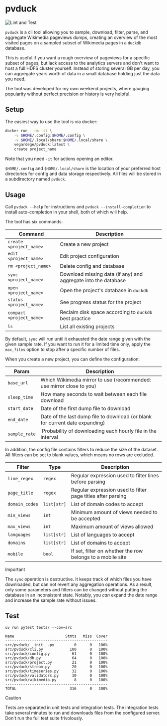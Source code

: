 # pvduck

![Lint and Test](https://github.com/vegardege/pvduck/actions/workflows/lint-and-test.yml/badge.svg)

`pvduck` is a cli tool allowing you to sample, download, filter, parse, and
aggregate Wikimedia pageviews dumps, creating an overview of the most visited
pages on a sampled subset of Wikimedia pages in a `duckdb` database.

This is useful if you want a rough overview of pageviews for a specific
subset of pages, but lack access to the analytics servers and don't want to
host a full HDFS cluster yourself. Instead of storing several GB per day,
you can aggregate years worth of data in a small database holding just the
data you need.

The tool was developed for my own weekend projects, where gauging popularity
without perfect precision or history is very helpful.

## Setup

The easiest way to use the tool is via docker:

```bash
docker run --rm -it \
    -v $HOME/.config:$HOME/.config \
    -v $HOME/.local/share:$HOME/.local/share \
    vegardege/pvduck:latest \
    create project_name
```

Note that you need `-it` for actions opening an editor.

`$HOME/.config` and `$HOME/.local/share` is the location of your preferred
host directories for config and data storage respectively. All files will
be stored in a subdirectory named `pvduck`.

## Usage

Call `pvduck --help` for instructions and `pvduck --install-completion` to
install auto-completion in your shell, both of which will help.

The tool has six commands:

| Command                  | Description                                                    |
| ------------------------ | -------------------------------------------------------------- |
| `create <project_name>`  | Create a new project                                           |
| `edit <project_name>`    | Edit project configuration                                     |
| `rm <project_name>`      | Delete config and database                                     |
| `sync <project_name>`    | Download missing data (if any) and aggregate into the database |
| `open <project_name>`    | Open the project's database in `duckdb`                        |
| `status <project_name>`  | See progress status for the project                            |
| `compact <project_name>` | Reclaim disk space according to `duckdb` best practice         |
| `ls`                     | List all existing projects                                     |

By default, `sync` will run until it exhausted the date range given with the
given sample rate. If you want to run it for a limited time only, apply the
`max_files` option to stop after a specific number of files.

When you create a new project, you can define the configuration:

| Param         | Description                                                                  |
| ------------- | ---------------------------------------------------------------------------- |
| `base_url`    | Which Wikimedia mirror to use (recommended: use mirror close to you)         |
| `sleep_time`  | How many seconds to wait between each file download                          |
| `start_date`  | Date of the first dump file to download                                      |
| `end_date`    | Date of the last dump file to download (or blank for current date expanding) |
| `sample_rate` |  Probability of downloading each hourly file in the interval                 |

In addition, the config file contains filters to reduce the size of the
dataset. All filters can be set to blank values, which means no rows are
excluded.

| Filter         | Type        | Description                                                 |
| -------------- | ----------- | ----------------------------------------------------------- |
| `line_regex`   | `regex`     | Regular expression used to filter lines before parsing      |
| `page_title`   | `regex`     | Regular expression used to filter page titles after parsing |
| `domain_codes` | `list[str]` | List of domain codes to accept                              |
| `min_views`    | `int`       | Minimum amount of views needed to be accepted               |
| `max_views`    | `int`       | Maximum amount of views allowed                             |
| `languages`    | `list[str]` | List of languages to accept                                 |
| `domains`      | `list[str]` | List of domains to accept                                   |
| `mobile`       | `bool`      | If set, filter on whether the row belongs to a mobile site  |

> [!IMPORTANT]  
> The `sync` operation is destructive. It keeps track of which files you have
> downloaded, but can not revert any aggregation operations. As a result, only
> some parameters and filters can be changed without putting the database in an
> inconsistent state. Notably, you _can_ expand the date range and increase the
> sample rate without issues.

## Test

```
uv run pytest tests/ --cov=src

Name                       Stmts   Miss  Cover
----------------------------------------------
src/pvduck/__init__.py         0      0   100%
src/pvduck/cli.py            100      0   100%
src/pvduck/config.py          61      0   100%
src/pvduck/db.py              64      0   100%
src/pvduck/project.py         21      0   100%
src/pvduck/stream.py          20      0   100%
src/pvduck/timeseries.py      32      0   100%
src/pvduck/validators.py      10      0   100%
src/pvduck/wikimedia.py        8      0   100%
----------------------------------------------
TOTAL                        316      0   100%
```

> [!CAUTION]
> Tests are separated in unit tests and integration tests. The integration
> tests take several minutes to run and downloads files from the configured
> server. Don't run the full test suite frivolously.
